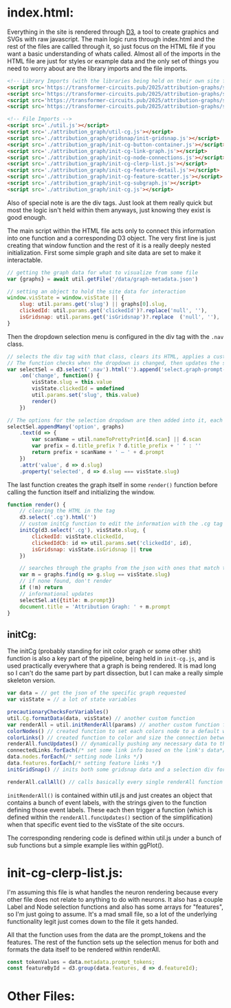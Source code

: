# index.html:
Everything in the site is rendered through [D3](https://d3js.org/), a tool to create graphics and SVGs with raw javascript. The main logic runs through index.html and the rest of the files are callled through it, so just focus on the HTML file if you want a basic understanding of whats called. Almost all of the imports in the HTML file are just for styles or example data and the only set of things you need to worry about are the library imports and the file imports. 
```html
<!-- Library Imports (with the libraries being held on their own site for some reason) -->
<script src='https://transformer-circuits.pub/2025/attribution-graphs/static_js/lib/hotserver-client-ws.js'></script>
<script src='https://transformer-circuits.pub/2025/attribution-graphs/static_js/lib/d3.js'></script>
<script src='https://transformer-circuits.pub/2025/attribution-graphs/static_js/lib/jetpack_2024-07-20.js'></script>
<script src='https://transformer-circuits.pub/2025/attribution-graphs/static_js/lib/npy_v0.js'></script>

<!-- File Imports -->
<script src='./util.js'></script>
<script src='./attribution_graph/util-cg.js'></script>
<script src='./attribution_graph/gridsnap/init-gridsnap.js'></script>
<script src='./attribution_graph/init-cg-button-container.js'></script>
<script src='./attribution_graph/init-cg-link-graph.js'></script>
<script src='./attribution_graph/init-cg-node-connections.js'></script>
<script src='./attribution_graph/init-cg-clerp-list.js'></script>
<script src='./attribution_graph/init-cg-feature-detail.js'></script>
<script src='./attribution_graph/init-cg-feature-scatter.js'></script>
<script src='./attribution_graph/init-cg-subgraph.js'></script>
<script src='./attribution_graph/init-cg.js'></script>
```
Also of special note is are the div tags. Just look at them really quick but most the logic isn't held within them anyways, just knowing they exist is good enough.

The main script within the HTML file acts only to connect this information into one function and a corresponding D3 object. The very first line is just creating that window function and the rest of it is a really deeply nested initialization. First some simple graph and site data are set to make it interactable.
```javascript
// getting the graph data for what to visualize from some file
var {graphs} = await util.getFile('/data/graph-metadata.json')

// setting an object to hold the site data for interaction
window.visState = window.visState || {
    slug: util.params.get('slug') || graphs[0].slug,
    clickedId: util.params.get('clickedId')?.replace('null', ''),
    isGridsnap: util.params.get('isGridsnap')?.replace  ('null', ''),
}
```
Then the dropdown selection menu is configured in the div tag with the `.nav` class. 
```javascript
// selects the div tag with that class, clears its HTML, applies a custom selection element to the tag, then applies a custom function onto it.
// The function checks when the dropdown is changed, then updates the site data that was initialized above
var selectSel = d3.select('.nav').html('').append('select.graph-prompt-select')
    .on('change', function() {
        visState.slug = this.value
        visState.clickedId = undefined
        util.params.set('slug', this.value)
        render()
    })

// The options for the selection dropdown are then added into it, each with a text, attr, and property property.
selectSel.appendMany('option', graphs)
    .text(d => {
        var scanName = util.nameToPrettyPrint[d.scan] || d.scan
        var prefix = d.title_prefix ? d.title_prefix + ' ' : ''
        return prefix + scanName + ' — ' + d.prompt
    })
    .attr('value', d => d.slug)
    .property('selected', d => d.slug === visState.slug)
```
The last function creates the graph itself in some `render()` function before calling the function itself and initializing the window.
```javascript
function render() {
    // clearing the HTML in the tag
    d3.select('.cg').html('')
    // custom initCg function to edit the information with the .cg tag using all the site data initialized before.
    initCg(d3.select('.cg'), visState.slug, {
        clickedId: visState.clickedId,
        clickedIdCb: id => util.params.set('clickedId', id),
        isGridsnap: visState.isGridsnap || true
    })

    // searches through the graphs from the json with ones that match the site's slug
    var m = graphs.find(g => g.slug == visState.slug)
    // if none found, don't render
    if (!m) return
    // informational updates
    selectSel.at({title: m.prompt})
    document.title = 'Attribution Graph: ' + m.prompt
}
```

## initCg:
The initCg (probably standing for init color graph or some other shit) function is also a key part of the pipeline, being held in `init-cg.js`, and is used practically everywhere that a graph is being rendered. It is mad long so I can't do the same part by part dissection, but I can make a really simple skeleton version.
```javascript
var data = // get the json of the specific graph requested
var visState = // a lot of state variables

precautionaryChecksForVariables()
util.Cg.formatData(data, visState) // another custom function
var renderAll = util.initRenderAll(params) // another custom function for customizable rendering and event calls
colorNodes() // created function to set each colors node to a default white
colorLinks() // created function to color and size the connection between nodes
renderAll.funcUpdates() // dynamically pushing any necessary data to the renderAll event functions
connectedLinks.forEach(/* set some link info based on the link's data*/)
data.nodes.forEach(/* setting node links */)
data.features.forEach(/* setting feature links */)
initGridSnap() // inits both some gridsnap data and a selection div for the option

renderAll.callAll() // calls basically every single renderAll function
```
`initRenderAll()` is contained within util.js and just creates an object that contains a bunch of event labels, with the strings given to the function defining those event labels. These each then trigger a function (which is defined within the `renderAll.funcUpdates()` section of the simplification) when that specific event tied to the visState of the site occurs.

The corresponding rendering code is defined within util.js under a bunch of sub functions but a simple example lies within ggPlot().

# init-cg-clerp-list.js:
I'm assuming this file is what handles the neuron rendering because every other file does not relate to anything to do with neurons. It also has a couple Label and Node selection functions and also has some arrays for "features", so I'm just going to assume. It's a mad small file, so a lot of the underlying functionality legit just comes down to the file it gets handed.

All that the function uses from the data are the prompt_tokens and the features. The rest of the function sets up the selection menus for both and formats the data itself to be rendered within renderAll.
```javascript
const tokenValues = data.metadata.prompt_tokens;
const featureById = d3.group(data.features, d => d.featureId);
```

# Other Files:

